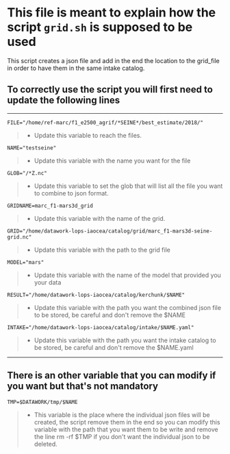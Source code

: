 # This file is meant to explain how the script `grid.sh` is supposed to be used

This script creates a json file and add in the end the location to the grid_file in order to have them in the same intake catalog.

## To correctly use the script you will first need to update the following lines  
------------------------------------------------------------------------------------------------
    FILE="/home/ref-marc/f1_e2500_agrif/*SEINE*/best_estimate/2018/"

>- Update this variable to reach the files.

    NAME="testseine"

>- Update this variable with the name you want for the file

    GLOB="/*Z.nc"

>- Update this variable to set the glob that will list all the file you want to combine to json format.

    GRIDNAME=marc_f1-mars3d_grid

>- Update this variable with the name of the grid.

    GRID="/home/datawork-lops-iaocea/catalog/grid/marc_f1-mars3d-seine-grid.nc"

>- Update this variable with the path to the grid file

    MODEL="mars"
    
>- Update this variable with the name of the model that provided you your data

    RESULT="/home/datawork-lops-iaocea/catalog/kerchunk/$NAME"

>- Update this variable with the path you want the combined json file to be stored, be careful and don't remove the $NAME

    INTAKE="/home/datawork-lops-iaocea/catalog/intake/$NAME.yaml"

>- Update this variable with the path you want the intake catalog to be stored, be careful and don't remove the $NAME.yaml

-----
## There is an other variable that you can modify if you want but that's not mandatory
    TMP=$DATAWORK/tmp/$NAME 
    
>- This variable is the place where the individual json files will be created, the script remove them in the end so you can modify this variable with the path that you want them to be write and remove the line rm -rf $TMP if you don't want the individual json to be deleted.
